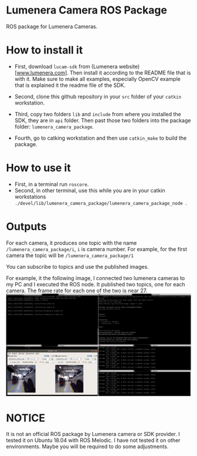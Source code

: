 # Lumenera Camera ROS Package
ROS package for Lumenera Cameras.

# How to install it
- First, download `lucam-sdk` from (Lumenera website)[www.lumenera.com]. Then install it according to the README file that is with it. Make sure to make all examples, especially OpenCV example that is explained it the readme file of the SDK.

- Second, clone this github repository in your `src` folder of your `catkin` workstation.

- Third, copy two folders `lib` and `include` from where you installed the SDK, they are in `api` folder. Then past those two folders into the package folder: `lumenera_camera_package`.

- Fourth, go to catking workstation and then use `catkin_make`  to build the package.

# How to use it
- First, in a terminal run `roscore`.
- Second, in other terminal, use this while you are in your catkin workstations `./devel/lib/lumenera_camera_package/lumenera_camera_package_node `.

# Outputs
For each camera, it produces one topic with the name `/lumenera_camera_package/i`, `i` is camera number. For example, for the first camera the topic will be `/lumenera_camera_package/1`

You can subscribe to topics and use the published images.

For example, it the following image, I connected two lumenera cameras to my PC and I executed the ROS node. It published two topics, one for each camera. The frame rate for each one of the two is near 27.
![Lumenera Cameras ROS package](/imgs/demo-0.png?raw=true)

# NOTICE
It is not an official ROS package by Lumenera camera or SDK provider.
I tested it on Ubuntu 18.04 with ROS Melodic. I have not tested it on other environments. Maybe you will be required to do some adjustments.
